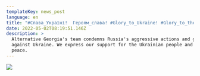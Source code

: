 ```yaml
---
templateKey: news_post
language: en
title: "#Слава_Україні!  Героям_слава! #Glory_to_Ukraine! #Glory_to_the_heroes!"
date: 2022-05-02T08:19:51.146Z
description: >
  Alternative Georgia's team condemns Russia's aggressive actions and genocide
  against Ukraine. We express our support for the Ukrainian people and wish them
  peace.
---
```

<div class="image-list">

![](/media/uploads/georgia-ukraine.jpeg)

</div>